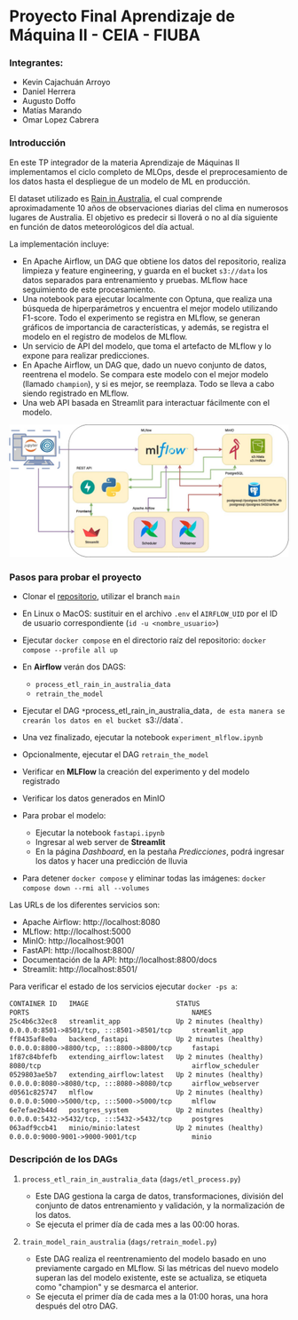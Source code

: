 # Proyecto Final Aprendizaje de Máquina II - CEIA - FIUBA

### Integrantes:
- Kevin Cajachuán Arroyo
- Daniel Herrera
- Augusto Doffo
- Matías Marando
- Omar Lopez Cabrera


### Introducción

En este TP integrador de la materia Aprendizaje de Máquinas II implementamos el ciclo completo de MLOps, desde el preprocesamiento de los datos hasta el despliegue de un modelo de ML en producción.

El dataset utilizado es [Rain in Australia](https://www.kaggle.com/datasets/jsphyg/weather-dataset-rattle-package), el cual comprende aproximadamente 10 años de observaciones diarias del clima en numerosos lugares de Australia. El objetivo es predecir si lloverá o no al día siguiente en función de datos meteorológicos del día actual.


La implementación incluye:

- En Apache Airflow, un DAG que obtiene los datos del repositorio, realiza limpieza y
feature engineering, y guarda en el bucket `s3://data` los datos separados para entrenamiento
y pruebas. MLflow hace seguimiento de este procesamiento.
- Una notebook para ejecutar localmente con Optuna, que realiza una búsqueda de
hiperparámetros y encuentra el mejor modelo utilizando F1-score. Todo el experimento se
registra en MLflow, se generan gráficos de importancia de características, y además, se
registra el modelo en el registro de modelos de MLflow.
- Un servicio de API del modelo, que toma el artefacto de MLflow y lo expone para realizar
predicciones.
- En Apache Airflow, un DAG que, dado un nuevo conjunto de datos, reentrena el modelo. Se
compara este modelo con el mejor modelo (llamado `champion`), y si es mejor, se reemplaza. Todo
se lleva a cabo siendo registrado en MLflow.
- Una web API basada en Streamlit para interactuar fácilmente con el modelo.

![Diagrama de servicios](example_project.jpeg)


### Pasos para probar el proyecto
- Clonar el [repositorio](https://github.com/Kajachuan/AMq2), utilizar el branch `main`

- En Linux o MacOS: sustituir en el archivo `.env` el `AIRFLOW_UID` por el ID de usuario correspondiente (`id -u <nombre_usuario>`)

- Ejecutar `docker compose` en el directorio raíz del repositorio: `docker compose --profile all up`

- En **Airflow** verán dos DAGS:
    * `process_etl_rain_in_australia_data`
    * `retrain_the_model`

- Ejecutar el DAG `*`process_etl_rain_in_australia_data`, de esta manera se crearán los datos en el bucket `s3://data`.

- Una vez finalizado, ejecutar la notebook `experiment_mlflow.ipynb`

- Opcionalmente, ejecutar el DAG `retrain_the_model`

- Verificar en **MLFlow** la creación del experimento y del modelo registrado

- Verificar los datos generados en MinIO

- Para probar el modelo:
    * Ejecutar la notebook `fastapi.ipynb`
    * Ingresar al web server de **Streamlit**
    * En la página *Dashboard*, en la pestaña *Predicciones*, podrá ingresar los datos y hacer una predicción de lluvia

- Para detener `docker compose` y eliminar todas las imágenes: `docker compose down --rmi all --volumes`

Las URLs de los diferentes servicios son:
- Apache Airflow: http://localhost:8080
- MLflow: http://localhost:5000
- MinIO: http://localhost:9001
- FastAPI: http://localhost:8800/
- Documentación de la API: http://localhost:8800/docs
- Streamlit: http://localhost:8501/

Para verificar el estado de los servicios ejecutar `docker -ps a`:

```
CONTAINER ID   IMAGE                      STATUS                          PORTS                                         NAMES
25c4b6c32ec8   streamlit_app              Up 2 minutes (healthy)          0.0.0.0:8501->8501/tcp, :::8501->8501/tcp     streamlit_app
ff8435af8e0a   backend_fastapi            Up 2 minutes (healthy)          0.0.0.0:8800->8800/tcp, :::8800->8800/tcp     fastapi
1f87c84bfefb   extending_airflow:latest   Up 2 minutes (healthy)          8080/tcp                                      airflow_scheduler
0529803ae5b7   extending_airflow:latest   Up 2 minutes (healthy)          0.0.0.0:8080->8080/tcp, :::8080->8080/tcp     airflow_webserver
d0561c825747   mlflow                     Up 2 minutes (healthy)          0.0.0.0:5000->5000/tcp, :::5000->5000/tcp     mlflow
6e7efae2b44d   postgres_system            Up 2 minutes (healthy)          0.0.0.0:5432->5432/tcp, :::5432->5432/tcp     postgres
063adf9ccb41   minio/minio:latest         Up 2 minutes (healthy)          0.0.0.0:9000-9001->9000-9001/tcp              minio
```


### Descripción de los DAGs

1. `process_etl_rain_in_australia_data` (`dags/etl_process.py`)
    - Este DAG gestiona la carga de datos, transformaciones, división del conjunto de datos entrenamiento y validación, y la normalización de los datos.
    - Se ejecuta el primer día de cada mes a las 00:00 horas.

2. `train_model_rain_australia` (`dags/retrain_model.py`)
    - Este DAG realiza el reentrenamiento del modelo basado en uno previamente cargado en MLflow. Si las métricas del nuevo modelo superan las del modelo existente, este se actualiza, se etiqueta como "champion" y se desmarca el anterior.
    - Se ejecuta el primer día de cada mes a la 01:00 horas, una hora después del otro DAG.
